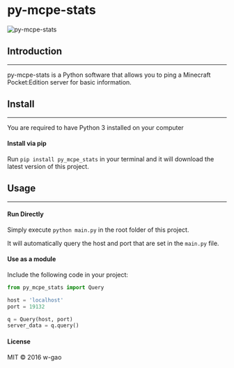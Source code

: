 # py-mcpe-stats

![py-mcpe-stats](https://github.com/w-gao/py-mcpe-stats/blob/master/images/logo.png)

## Introduction
------------
py-mcpe-stats is a Python software that allows you to ping a Minecraft Pocket:Edition server for basic information.

## Install
-------
You are required to have Python 3 installed on your computer

#### Install via pip
Run `pip install py_mcpe_stats` in your terminal and it will download the latest version of this project.

## Usage
-----
#### Run Directly

Simply execute `python main.py` in the root folder of this project.

It will automatically query the host and port that are set in the `main.py` file.


#### Use as a module

Include the following code in your project:

```python
from py_mcpe_stats import Query

host = 'localhost'
port = 19132

q = Query(host, port)
server_data = q.query()
```

#### License

MIT &copy; 2016 w-gao